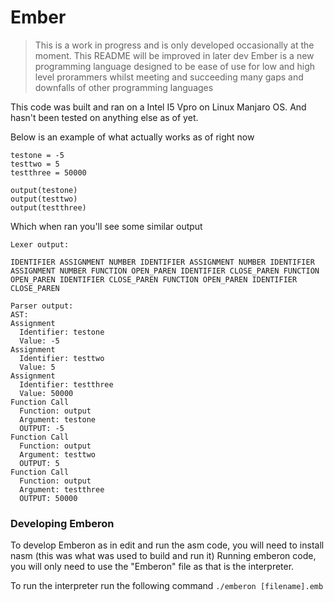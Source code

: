 # Ember
> This is a work in progress and is only developed occasionally at the moment. This README will be improved in later dev
Ember is a new programming language designed to be ease of use for low and high level prorammers whilst meeting and succeeding many gaps and downfalls of other programming languages

This code was built and ran on a Intel I5 Vpro on Linux Manjaro OS. And hasn't been tested on anything else as of yet.

Below is an example of what actually works as of right now
```ember
testone = -5
testtwo = 5
testthree = 50000

output(testone)
output(testtwo)
output(testthree)
```

Which when ran you'll see some similar output
```ember
Lexer output:

IDENTIFIER ASSIGNMENT NUMBER IDENTIFIER ASSIGNMENT NUMBER IDENTIFIER ASSIGNMENT NUMBER FUNCTION OPEN_PAREN IDENTIFIER CLOSE_PAREN FUNCTION OPEN_PAREN IDENTIFIER CLOSE_PAREN FUNCTION OPEN_PAREN IDENTIFIER CLOSE_PAREN 

Parser output:
AST:
Assignment
  Identifier: testone
  Value: -5
Assignment
  Identifier: testtwo
  Value: 5
Assignment
  Identifier: testthree
  Value: 50000
Function Call
  Function: output
  Argument: testone
  OUTPUT: -5
Function Call
  Function: output
  Argument: testtwo
  OUTPUT: 5
Function Call
  Function: output
  Argument: testthree
  OUTPUT: 50000
```

### Developing Emberon
To develop Emberon as in edit and run the asm code, you will need to install nasm (this was what was used to build and run it)
Running emberon code, you will only need to use the "Emberon" file as that is the interpreter.

To run the interpreter run the following command
`./emberon [filename].emb`
